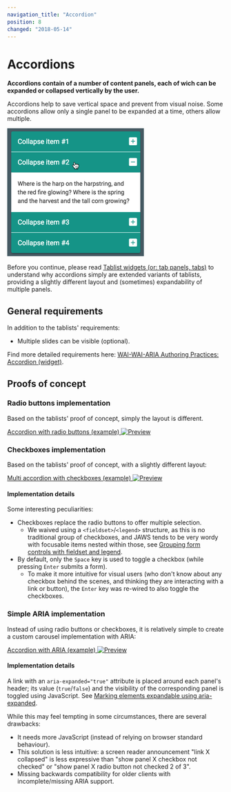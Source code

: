 ```yaml
---
navigation_title: "Accordion"
position: 8
changed: "2018-05-14"
---
```


# Accordions

**Accordions contain of a number of content panels, each of wich can be expanded or collapsed vertically by the user.**

Accordions help to save vertical space and prevent from visual noise. Some accordions allow only a single panel to be expanded at a time, others allow multiple.

![Typical accordion](_media/typical-accordion.png)

Before you continue, please read [Tablist widgets (or: tab panels, tabs)](/pages/examples/widgets/tablists) to understand why accordions simply are extended variants of tablists, providing a slightly different layout and (sometimes) expandability of multiple panels.

## General requirements

In addition to the tablists' requirements:

- Multiple slides can be visible (optional).

Find more detailed requirements here: [WAI-WAI-ARIA Authoring Practices: Accordion (widget)](https://www.w3.org/TR/wai-aria-practices/#accordion).

## Proofs of concept

### Radio buttons implementation

Based on the tablists' proof of concept, simply the layout is different.

[Accordion with radio buttons (example) ![Preview](_examples/accordion-with-radio-buttons/_preview.png)](_examples/accordion-with-radio-buttons)

### Checkboxes implementation

Based on the tablists' proof of concept, with a slightly different layout:

[Multi accordion with checkboxes (example) ![Preview](_examples/multi-accordion-with-checkboxes/_preview.png)](_examples/multi-accordion-with-checkboxes)

#### Implementation details

Some interesting peculiarities:

- Checkboxes replace the radio buttons to offer multiple selection.
    - We waived using a `<fieldset>`/`<legend>` structure, as this is no traditional group of checkboxes, and JAWS tends to be very wordy with focusable items nested within those, see [Grouping form controls with fieldset and legend](/pages/examples/forms/grouping-with-fieldsetlegend).
- By default, only the `Space` key is used to toggle a checkbox (while pressing `Enter` submits a form).
    - To make it more intuitive for visual users (who don't know about any checkbox behind the scenes, and thinking they are interacting with a link or button), the `Enter` key was re-wired to also toggle the checkboxes.

### Simple ARIA implementation

Instead of using radio buttons or checkboxes, it is relatively simple to create a custom carousel implementation with ARIA:

[Accordion with ARIA (example) ![Preview](_examples/accordion-with-aria/_preview.png)](_examples/accordion-with-aria)

#### Implementation details

A link with an `aria-expanded="true"` attribute is placed around each panel's header; its value (`true`/`false`) and the visibility of the corresponding panel is toggled using JavaScript. See [Marking elements expandable using aria-expanded](/pages/examples/sensible-aria-usage/expanded).

While this may feel tempting in some circumstances, there are several drawbacks:

- It needs more JavaScript (instead of relying on browser standard behaviour).
- This solution is less intuitive: a screen reader announcement "link X collapsed" is less expressive than "show panel X checkbox not checked" or "show panel X radio button not checked 2 of 3".
- Missing backwards compatibility for older clients with incomplete/missing ARIA support.